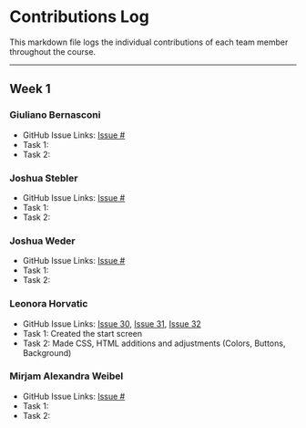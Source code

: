 # Contributions Log

This markdown file logs the individual contributions of each team member throughout the course.

---

## Week 1 

### Giuliano Bernasconi
- GitHub Issue Links: [Issue #](link)
- Task 1:
- Task 2:

### Joshua Stebler
- GitHub Issue Links: [Issue #](link)
- Task 1:
- Task 2:

### Joshua Weder
- GitHub Issue Links: [Issue #](link)
- Task 1:
- Task 2:

### Leonora Horvatic
- GitHub Issue Links: [Issue 30](https://github.com/sopra-fs24-group-20/sopra-fs24-group-20-client/issues/30),
[Issue 31](https://github.com/sopra-fs24-group-20/sopra-fs24-group-20-client/issues/31),
[Issue 32](https://github.com/sopra-fs24-group-20/sopra-fs24-group-20-client/issues/32)
- Task 1: Created the start screen
- Task 2: Made CSS, HTML additions and adjustments (Colors, Buttons, Background)

### Mirjam Alexandra Weibel
- GitHub Issue Links: [Issue #](link)
- Task 1: 
- Task 2:
